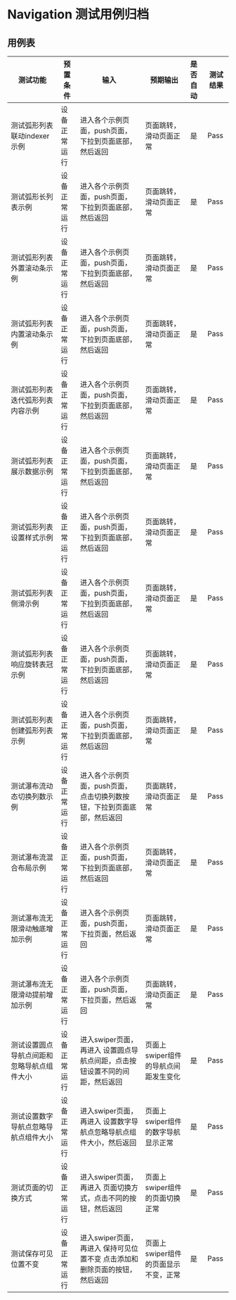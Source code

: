 # Navigation 测试用例归档

## 用例表

| 测试功能                  | 预置条件       | 输入                                        | 预期输出                  | 是否自动 | 测试结果 |
|-----------------------| -------------- |-------------------------------------------|-----------------------| :------- | -------- |
| 测试弧形列表联动indexer示例     | 设备正常运行   | 进入各个示例页面，push页面，下拉到页面底部，然后返回              | 页面跳转，滑动页面正常           | 是       | Pass     |
| 测试弧形长列表示例             | 设备正常运行 | 进入各个示例页面，push页面，下拉到页面底部，然后返回              | 页面跳转，滑动页面正常           | 是       | Pass     |
| 测试弧形列表外置滚动条示例         | 设备正常运行 | 进入各个示例页面，push页面，下拉到页面底部，然后返回              | 页面跳转，滑动页面正常           | 是       | Pass     |
| 测试弧形列表内置滚动条示例         | 设备正常运行   | 进入各个示例页面，push页面，下拉到页面底部，然后返回              | 页面跳转，滑动页面正常           | 是       | Pass     |
| 测试弧形列表迭代弧形列表内容示例      | 设备正常运行 | 进入各个示例页面，push页面，下拉到页面底部，然后返回              | 页面跳转，滑动页面正常           | 是       | Pass     |
| 测试弧形列表展示数据示例          | 设备正常运行 | 进入各个示例页面，push页面，下拉到页面底部，然后返回              | 页面跳转，滑动页面正常           | 是       | Pass     |
| 测试弧形列表设置样式示例          | 设备正常运行 | 进入各个示例页面，push页面，下拉到页面底部，然后返回              | 页面跳转，滑动页面正常           | 是       | Pass     |
| 测试弧形列表侧滑示例            | 设备正常运行 | 进入各个示例页面，push页面，下拉到页面底部，然后返回              | 页面跳转，滑动页面正常           | 是       | Pass     |
| 测试弧形列表响应旋转表冠示例        | 设备正常运行 | 进入各个示例页面，push页面，下拉到页面底部，然后返回              | 页面跳转，滑动页面正常           | 是       | Pass     |
| 测试弧形列表创建弧形列表示例        | 设备正常运行 | 进入各个示例页面，push页面，下拉到页面底部，然后返回              | 页面跳转，滑动页面正常           | 是       | Pass     |
| 测试瀑布流动态切换列数示例         | 设备正常运行 | 进入各个示例页面，push页面，点击切换列数按钮，下拉到页面底部，然后返回     | 页面跳转，滑动页面正常           | 是       | Pass     |
| 测试瀑布流混合布局示例           | 设备正常运行 | 进入各个示例页面，push页面，下拉到页面底部，然后返回              | 页面跳转，滑动页面正常           | 是       | Pass     |
| 测试瀑布流无限滑动触底增加示例       | 设备正常运行 | 进入各个示例页面，push页面，下拉页面，然后返回                 | 页面跳转，滑动页面正常           | 是       | Pass     |
| 测试瀑布流无限滑动提前增加示例       | 设备正常运行 | 进入各个示例页面，push页面，下拉页面，然后返回                 | 页面跳转，滑动页面正常           | 是       | Pass     |
| 测试设置圆点导航点间距和忽略导航点组件大小 | 设备正常运行 | 进入swiper页面，再进入 设置圆点导航点间距，点击按钮设置不同的间距，然后返回 | 页面上swiper组件的导航点间距发生变化 | 是       | Pass     |
| 测试设置数字导航点忽略导航点组件大小    | 设备正常运行 | 进入swiper页面，再进入 设置数字导航点忽略导航点组件大小，然后返回      | 页面上swiper组件的数字导航显示正常  | 是       | Pass     |
| 测试页面的切换方式             | 设备正常运行 | 进入swiper页面，再进入 页面切换方式，点击不同的按钮，然后返回        | 页面上swiper组件的页面切换正常    | 是       | Pass     |
| 测试保存可见位置不变             | 设备正常运行 | 进入swiper页面，再进入 保持可见位置不变 点击添加和删除页面的按钮，然后返回 | 页面上swiper组件的页面显示不变，正常 | 是       | Pass     |